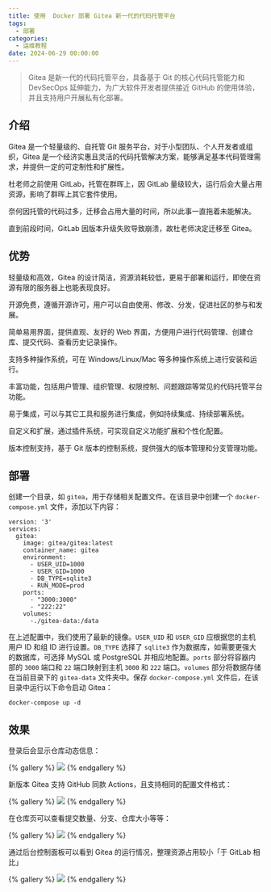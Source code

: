 ```yaml
---
title: 使用  Docker 部署 Gitea 新一代的代码托管平台
tags:
  - 部署
categories:
  - 运维教程
date: 2024-06-29 00:00:00
---
```


> Gitea 是新一代的代码托管平台，具备基于 Git 的核心代码托管能力和 DevSecOps 延伸能力，为广大软件开发者提供接近 GitHub 的使用体验，并且支持用户开展私有化部署。

<!-- more -->

## 介绍

Gitea 是一个轻量级的、自托管 Git 服务平台，对于小型团队、个人开发者或组织，Gitea 是一个经济实惠且灵活的代码托管解决方案，能够满足基本代码管理需求，并提供一定的可定制性和扩展性。

杜老师之前使用 GitLab，托管在群晖上，因 GitLab 量级较大，运行后会大量占用资源，影响了群晖上其它套件使用。

奈何因托管的代码过多，迁移会占用大量的时间，所以此事一直拖着未能解决。

直到前段时间，GitLab 因版本升级失败导致崩溃，故杜老师决定迁移至 Gitea。

## 优势

轻量级和高效，Gitea 的设计简洁，资源消耗较低，更易于部署和运行，即使在资源有限的服务器上也能表现良好。

开源免费，遵循开源许可，用户可以自由使用、修改、分发，促进社区的参与和发展。

简单易用界面，提供直观、友好的 Web 界面，方便用户进行代码管理、创建仓库、提交代码、查看历史记录操作。

支持多种操作系统，可在 Windows/Linux/Mac 等多种操作系统上进行安装和运行。

丰富功能，包括用户管理、组织管理、权限控制、问题跟踪等常见的代码托管平台功能。

易于集成，可以与其它工具和服务进行集成，例如持续集成、持续部署系统。

自定义和扩展，通过插件系统，可实现自定义功能扩展和个性化配置。

版本控制支持，基于 Git 版本的控制系统，提供强大的版本管理和分支管理功能。

## 部署

创建一个目录，如 `gitea`，用于存储相关配置文件。在该目录中创建一个 `docker-compose.yml` 文件，添加以下内容：

```
version: '3'
services:
  gitea:
    image: gitea/gitea:latest
    container_name: gitea
    environment:
      - USER_UID=1000
      - USER_GID=1000
      - DB_TYPE=sqlite3
      - RUN_MODE=prod
    ports:
      - "3000:3000"
      - "222:22"
    volumes:
      -./gitea-data:/data
```

在上述配置中，我们使用了最新的镜像。`USER_UID` 和 `USER_GID` 应根据您的主机用户 ID 和组 ID 进行设置。`DB_TYPE` 选择了 `sqlite3` 作为数据库，如需要更强大的数据库，可选择 MySQL 或 PostgreSQL 并相应地配置。`ports` 部分将容器内部的 `3000` 端口和 `22` 端口映射到主机 `3000` 和 `222` 端口。`volumes` 部分将数据存储在当前目录下的 `gitea-data` 文件夹中。保存 `docker-compose.yml` 文件后，在该目录中运行以下命令启动 Gitea：

```
docker-compose up -d
```

## 效果

登录后会显示仓库动态信息：

{% gallery %}
![](https://cdn.dusays.com/2024/06/722-1.jpg)
{% endgallery %}

新版本 Gitea 支持 GitHub 同款 Actions，且支持相同的配置文件格式：

{% gallery %}
![](https://cdn.dusays.com/2024/06/722-2.jpg)
{% endgallery %}

在仓库页可以查看提交数量、分支、仓库大小等等：

{% gallery %}
![](https://cdn.dusays.com/2024/06/722-3.jpg)
{% endgallery %}

通过后台控制面板可以看到 Gitea 的运行情况，整理资源占用较小「于 GitLab 相比」

{% gallery %}
![](https://cdn.dusays.com/2024/06/722-4.jpg)
{% endgallery %}